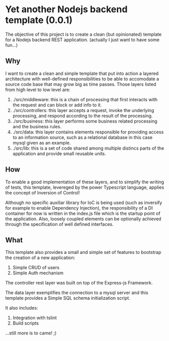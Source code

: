 # Yet another Nodejs backend template (0.0.1)

The objective of this project is to create a clean (but opinionated) template for a Nodejs backend REST application. (actually I just want to have some fun...)

## Why
I want to create a clean and simple template that put into action a layered architecture with well-defined responsibilities to be able to accomodate a source code base that may grow big as time passes. Those layers listed from high level to low level are:

1. ./src/middleware: this is a chain of processing that first interacts with the request and can block or add info to it.
2. ./src/controllers: this layer accepts a request, invoke the underlying processing, and respond according to the result of the processing.
3. ./src/business: this layer performs some business related processing and the business rules. 
4. ./src/data: this layer contains elements responsible for providing access to an information source, such as a relational database in this case mysql given as an example.
5. ./src/lib: this is a set of code shared among multiple distincs parts of the application and provide small reusable units.

## How
To enable a good implementation of these layers, and to simplify the writing of tests, this template, levereged by the power Typescript language, applies the concept of Inversion of Control!

Although no specific auxiliar library for IoC is being used (such as inversify for example to enable Dependency Injection), the responsibility of a DI container for now is written in the index.js file which is the startup point of the application. Also, loosely coupled elements can be optionally achieved through the specification of well defined interfaces.

## What

This template also provides a small and simple set of features to bootstrap the creation of a new application:

1. Simple CRUD of users
2. Simple Auth mechanism

The controller rest layer was built on top of the Express-js Framework.

The data layer exemplifies the connection to a mysql server and this template provides a Simple SQL schema initialization script.

It also includes:

1. Integration with tslint
2. Build scripts

...still more is to came! ;)
